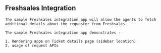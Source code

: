 ## Freshsales Integration

	The sample Freshsales integration app will allow the agents to fetch additional details about the requester from Freshsales.

	The sample Freshsales integration app demonstrates -
	
	1. Rendering apps on Ticket details page (sidebar location)
	2. usage of request APIs


